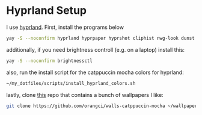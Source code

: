 # Hyprland Setup

I use [hyprland](https://hypr.land).
First, install the programs below

```bash
yay -S --noconfirm hyprland hyprpaper hyprshot cliphist nwg-look dunst waybar wofi
```

additionally, if you need brightness controll (e.g. on a laptop) install this:

```bash
yay -S --noconfirm brightnessctl
```

also, run the install script for the catppuccin mocha colors for hyprland:

```bash
~/my_dotfiles/scripts/install_hyprland_colors.sh
```

lastly, clone [this](https://github.com/orangci/walls-catppuccin-mocha) repo that contains a bunch of wallpapers I like:

```bash
git clone https://github.com/orangci/walls-catppuccin-mocha ~/wallpapers
```
